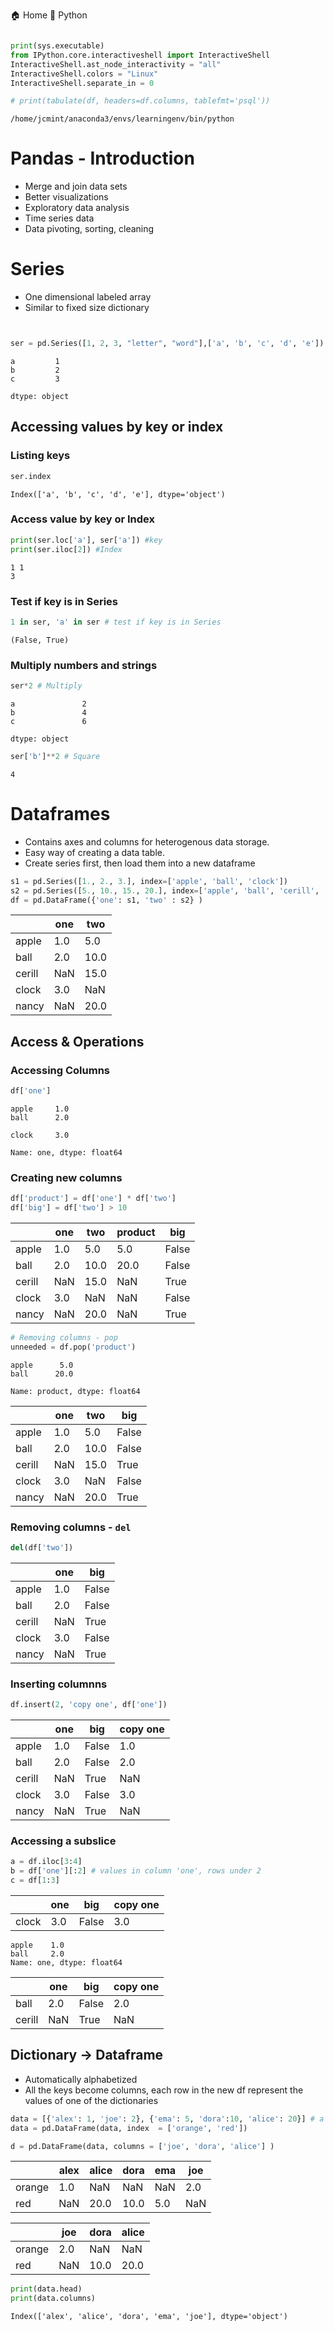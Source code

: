 
  🏠 Home
  🐍 Python

```python

print(sys.executable)
from IPython.core.interactiveshell import InteractiveShell
InteractiveShell.ast_node_interactivity = "all"
InteractiveShell.colors = "Linux"
InteractiveShell.separate_in = 0

# print(tabulate(df, headers=df.columns, tablefmt='psql'))
```
    /home/jcmint/anaconda3/envs/learningenv/bin/python
# Pandas - Introduction
* Merge and join data sets
* Better visualizations
* Exploratory data analysis
* Time series data
* Data pivoting, sorting, cleaning
# Series
* One dimensional labeled array 
* Similar to fixed size dictionary 

```

```
```python

ser = pd.Series([1, 2, 3, "letter", "word"],['a', 'b', 'c', 'd', 'e'])

```
    a         1
    b         2
    c         3

    dtype: object
## Accessing values by key or index
### Listing keys
```python
ser.index
```
    Index(['a', 'b', 'c', 'd', 'e'], dtype='object')
### Access value by key or Index
```python
print(ser.loc['a'], ser['a']) #key
print(ser.iloc[2]) #Index
```
    1 1
    3
### Test if key is in Series
```python
1 in ser, 'a' in ser # test if key is in Series
```
    (False, True)
### Multiply numbers and strings
```python
ser*2 # Multiply
```
    a               2
    b               4
    c               6

    dtype: object
```python
ser['b']**2 # Square
```
    4
# Dataframes
* Contains axes and columns for heterogenous data storage. 
* Easy way of creating a data table.
* Create series first, then load them into a new dataframe
```python
s1 = pd.Series([1., 2., 3.], index=['apple', 'ball', 'clock']) 
s2 = pd.Series([5., 10., 15., 20.], index=['apple', 'ball', 'cerill', 'nancy']) 
df = pd.DataFrame({'one': s1, 'two' : s2} ) 

```

|  | one | two |
| --- | --- | --- |
| apple | 1.0 | 5.0 |
| ball | 2.0 | 10.0 |
| cerill | NaN | 15.0 |
| clock | 3.0 | NaN |
| nancy | NaN | 20.0 |

## Access & Operations
### Accessing Columns
```python
df['one']
```
    apple     1.0
    ball      2.0

    clock     3.0

    Name: one, dtype: float64
### Creating new columns
```python
df['product'] = df['one'] * df['two'] 
df['big'] = df['two'] > 10 

```

|  | one | two | product | big |
| --- | --- | --- | --- | --- |
| apple | 1.0 | 5.0 | 5.0 | False |
| ball | 2.0 | 10.0 | 20.0 | False |
| cerill | NaN | 15.0 | NaN | True |
| clock | 3.0 | NaN | NaN | False |
| nancy | NaN | 20.0 | NaN | True |

```python
# Removing columns - pop
unneeded = df.pop('product')

```
    apple      5.0
    ball      20.0

    Name: product, dtype: float64

|  | one | two | big |
| --- | --- | --- | --- |
| apple | 1.0 | 5.0 | False |
| ball | 2.0 | 10.0 | False |
| cerill | NaN | 15.0 | True |
| clock | 3.0 | NaN | False |
| nancy | NaN | 20.0 | True |

### Removing columns - `del`
```python
del(df['two'])

```

|  | one | big |
| --- | --- | --- |
| apple | 1.0 | False |
| ball | 2.0 | False |
| cerill | NaN | True |
| clock | 3.0 | False |
| nancy | NaN | True |

### Inserting columnns
```python
df.insert(2, 'copy one', df['one'])

```

|  | one | big | copy one |
| --- | --- | --- | --- |
| apple | 1.0 | False | 1.0 |
| ball | 2.0 | False | 2.0 |
| cerill | NaN | True | NaN |
| clock | 3.0 | False | 3.0 |
| nancy | NaN | True | NaN |

### Accessing a subslice
```python
a = df.iloc[3:4]
b = df['one'][:2] # values in column 'one', rows under 2
c = df[1:3] 

```

|  | one | big | copy one |
| --- | --- | --- | --- |
| clock | 3.0 | False | 3.0 |

    apple    1.0
    ball     2.0
    Name: one, dtype: float64

|  | one | big | copy one |
| --- | --- | --- | --- |
| ball | 2.0 | False | 2.0 |
| cerill | NaN | True | NaN |

## Dictionary -> Dataframe
* Automatically alphabetized
* All the keys become columns, each row in the new df represent the values of one of the dictionaries
```python
data = [{'alex': 1, 'joe': 2}, {'ema': 5, 'dora':10, 'alice': 20}] # a list
data = pd.DataFrame(data, index  = ['orange', 'red']) 

d = pd.DataFrame(data, columns = ['joe', 'dora', 'alice'] )

```

|  | alex | alice | dora | ema | joe |
| --- | --- | --- | --- | --- | --- |
| orange | 1.0 | NaN | NaN | NaN | 2.0 |
| red | NaN | 20.0 | 10.0 | 5.0 | NaN |

|  | joe | dora | alice |
| --- | --- | --- | --- |
| orange | 2.0 | NaN | NaN |
| red | NaN | 10.0 | 20.0 |

```python
print(data.head)
print(data.columns)
```

    Index(['alex', 'alice', 'dora', 'ema', 'joe'], dtype='object')
```python
```
